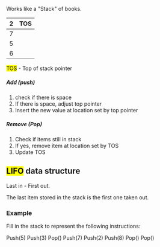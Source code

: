 Works like a "Stack" of books.


| 2|  TOS   | 
| ------ | --- |
| 7|     |
|5 |     |
|6 |     |

<mark class="hltr-blue">TOS</mark> - Top of stack pointer

##### Add (push)
1) check if there is space
2) If there is space, adjust top pointer
3) Insert the new value at location set by top pointer

##### Remove (Pop)
1) Check if items still in stack
2) If yes, remove item at location set by TOS
3) Update TOS

## <mark class="hltr-green">LIFO</mark> data structure

Last in - First out.

The last item stored in the stack is the first one taken out.


### Example
Fill in the stack to represent the following instructions:

Push(5)
Push(3)
Pop()
Push(7)
Push(2)
Push(8)
Pop()
Pop()

